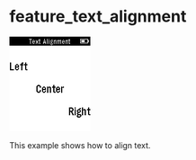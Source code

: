 # feature_text_alignment

![screenshot](feature_text_alignment_screenshot.png)

This example shows how to align text.
